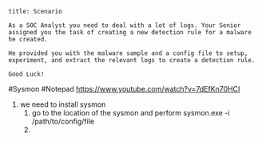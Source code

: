 ```ad-summary
title: Scenario

As a SOC Analyst you need to deal with a lot of logs. Your Senior assigned you the task of creating a new detection rule for a malware he created.  
  
He provided you with the malware sample and a config file to setup, experiment, and extract the relevant logs to create a detection rule.  
  
Good Luck!
```
#Sysmon #Notepad
https://www.youtube.com/watch?v=7dEfKn70HCI
1. we need to install sysmon 
	1. go to the location of the sysmon and perform sysmon.exe -i /path/to/config/file
	2. 